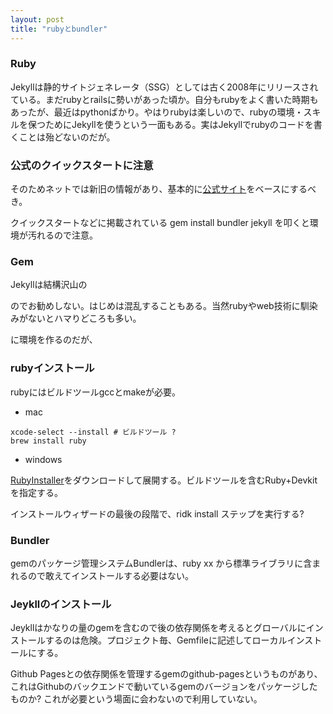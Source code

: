 ```yaml
---
layout: post
title: "rubyとbundler"
---
```


### Ruby

Jekyllは静的サイトジェネレータ（SSG）としては古く2008年にリリースされている。まだrubyとrailsに勢いがあった頃か。自分もrubyをよく書いた時期もあったが、最近はpythonばかり。やはりrubyは楽しいので、rubyの環境・スキルを保つためにJekyllを使うという一面もある。実はJekyllでrubyのコードを書くことは殆どないのだが。

### 公式のクイックスタートに注意

そのためネットでは新旧の情報があり、基本的に[公式サイト](http://jekyllrb-ja.github.io/)をベースにするべき。

クイックスタートなどに掲載されている gem install bundler jekyll を叩くと環境が汚れるので注意。

### Gem

Jekyllは結構沢山の

のでお勧めしない。はじめは混乱することもある。当然rubyやweb技術に馴染みがないとハマりどころも多い。<br/>

に環境を作るのだが、

### rubyインストール

rubyにはビルドツールgccとmakeが必要。

- mac

```shell
xcode-select --install # ビルドツール ?
brew install ruby
```

- windows

[RubyInstaller](https://rubyinstaller.org/downloads/)をダウンロードして展開する。ビルドツールを含むRuby+Devkitを指定する。

インストールウィザードの最後の段階で、ridk install ステップを実行する?

### Bundler

gemのパッケージ管理システムBundlerは、ruby xx から標準ライブラリに含まれるので敢えてインストールする必要はない。

### Jeykllのインストール

Jeykllはかなりの量のgemを含むので後の依存関係を考えるとグローバルにインストールするのは危険。プロジェクト毎、Gemfileに記述してローカルインストールにする。


Github Pagesとの依存関係を管理するgemのgithub-pagesというものがあり、これはGithubのバックエンドで動いているgemのバージョンをパッケージしたものか?
これが必要という場面に会わないので利用していない。
